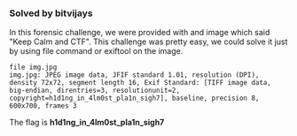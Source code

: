 ### Solved by bitvijays

In this forensic challenge, we were provided with and image which said "Keep Calm and CTF". This challenge was pretty easy, we could solve it just by using file command or exiftool on the image.

```
file img.jpg 
img.jpg: JPEG image data, JFIF standard 1.01, resolution (DPI), density 72x72, segment length 16, Exif Standard: [TIFF image data, big-endian, direntries=3, resolutionunit=2, copyright=h1d1ng_in_4lm0st_pla1n_sigh7], baseline, precision 8, 600x700, frames 3
```

The flag is **h1d1ng_in_4lm0st_pla1n_sigh7**

